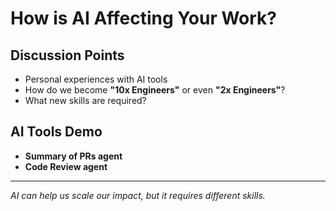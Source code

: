 # How is AI Affecting Your Work?

## Discussion Points
- Personal experiences with AI tools
- How do we become **"10x Engineers"** or even **"2x Engineers"**?
- What new skills are required?

## AI Tools Demo
- **Summary of PRs agent**
- **Code Review agent**

---

*AI can help us scale our impact, but it requires different skills.* 